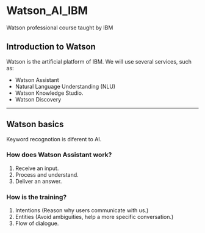# Watson_AI_IBM
Watson professional course taught by IBM

## Introduction to Watson

Watson is the artificial platform of IBM.
We will use several services, such as:

* Watson Assistant
* Natural Language Understanding (NLU)
* Watson Knowledge Studio.
* Watson Discovery
---

## Watson basics
Keyword recognotion is diferent to AI.

### How does Watson Assistant work?
1. Receive an input.
2. Process and understand.
3. Deliver an answer.

### How is the training?
1. Intentions (Reason why users communicate with us.)
2. Entities (Avoid ambiguities, help a more specific conversation.)
3. Flow of dialogue.